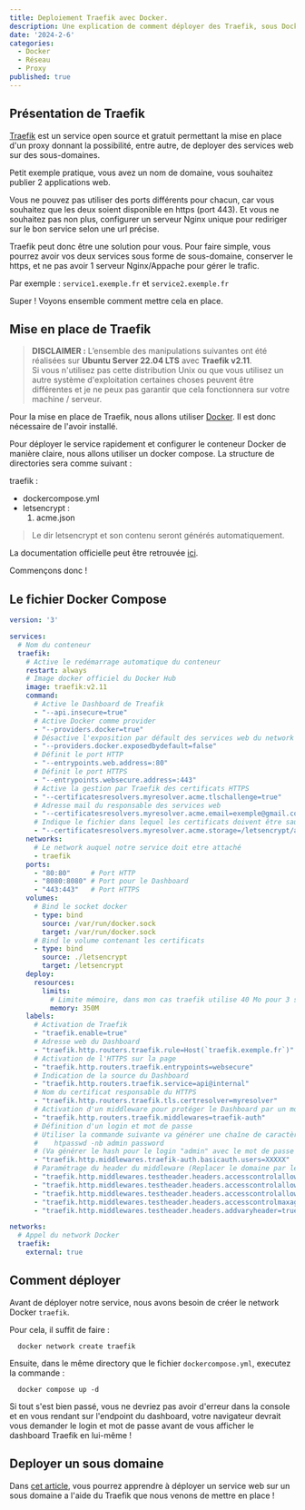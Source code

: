 ```yaml
---
title: Deploiement Traefik avec Docker.
description: Une explication de comment déployer des Traefik, sous Docker, pour mettre en ligne des services en HTTPS.
date: '2024-2-6'
categories:
  - Docker
  - Réseau
  - Proxy
published: true
---
```


## Présentation de Traefik

[Traefik](https://doc.traefik.io/traefik/) est un service open source et gratuit permettant la mise en place d'un proxy 
donnant la possibilité, entre autre, de deployer des services web sur des sous-domaines.<br>

Petit exemple pratique, vous avez un nom de domaine, vous souhaitez publier 2 applications web. <br>

Vous ne pouvez pas utiliser des ports différents pour chacun, car vous souhaitez que les deux soient disponible en https (port 443).
Et vous ne souhaitez pas non plus, configurer un serveur Nginx unique pour rediriger sur le bon service selon une url précise. <br>

Traefik peut donc être une solution pour vous. Pour faire simple, vous pourrez avoir vos deux services sous forme de sous-domaine,
conserver le https, et ne pas avoir 1 serveur Nginx/Appache pour gérer le trafic.

Par exemple : `service1.exemple.fr` et `service2.exemple.fr`

Super ! Voyons ensemble comment mettre cela en place.

## Mise en place de Traefik
> **DISCLAIMER :**
> L’ensemble des manipulations suivantes ont été réalisées sur **Ubuntu Server 22.04 LTS** avec **Traefik v2.11**.<br>
> Si vous n'utilisez pas cette distribution Unix ou que vous utilisez un autre système d'exploitation certaines choses peuvent
> être différentes et je ne peux pas garantir que cela fonctionnera sur votre machine / serveur.

Pour la mise en place de Traefik, nous allons utiliser [Docker](https://www.docker.com). Il est donc nécessaire de l'avoir installé.

Pour déployer le service rapidement et configurer le conteneur Docker de manière claire, nous allons utiliser un docker compose.
La structure de directories sera comme suivant :

traefik :
  - dockercompose.yml
  - letsencrypt :
    1. acme.json

> Le dir letsencrypt et son contenu seront générés automatiquement.

La documentation officielle peut être retrouvée [ici](https://doc.traefik.io/traefik/providers/docker/).

Commençons donc !

## Le fichier Docker Compose 

```yml
version: '3'

services:
  # Nom du conteneur
  traefik:
    # Active le redémarrage automatique du conteneur
    restart: always
    # Image docker officiel du Docker Hub
    image: traefik:v2.11
    command:
      # Active le Dashboard de Treafik
      - "--api.insecure=true"
      # Active Docker comme provider
      - "--providers.docker=true"
      # Désactive l'exposition par défault des services web du network Docker
      - "--providers.docker.exposedbydefault=false"
      # Définit le port HTTP
      - "--entrypoints.web.address=:80"
      # Définit le port HTTPS
      - "--entrypoints.websecure.address=:443"
      # Active la gestion par Traefik des certificats HTTPS
      - "--certificatesresolvers.myresolver.acme.tlschallenge=true"
      # Adresse mail du responsable des services web
      - "--certificatesresolvers.myresolver.acme.email=exemple@gmail.com" 
      # Indique le fichier dans lequel les certificats doivent être sauvegardés
      - "--certificatesresolvers.myresolver.acme.storage=/letsencrypt/acme.json" 
    networks:
      # Le network auquel notre service doit etre attaché
      - traefik
    ports:
      - "80:80"     # Port HTTP
      - "8080:8080" # Port pour le Dashboard
      - "443:443"   # Port HTTPS
    volumes:
      # Bind le socket docker
      - type: bind
        source: /var/run/docker.sock
        target: /var/run/docker.sock
      # Bind le volume contenant les certificats
      - type: bind
        source: ./letsencrypt
        target: /letsencrypt
    deploy:
      resources:
        limits:
          # Limite mémoire, dans mon cas traefik utilise 40 Mo pour 3 services web
          memory: 350M 
    labels:
      # Activation de Traefik
      - "traefik.enable=true"
      # Adresse web du Dashboard
      - "traefik.http.routers.traefik.rule=Host(`traefik.exemple.fr`)"
      # Activation de l'HTTPS sur la page
      - "traefik.http.routers.traefik.entrypoints=websecure"
      # Indication de la source du Dashboard
      - "traefik.http.routers.traefik.service=api@internal"
      # Nom du certificat responsable du HTTPS
      - "traefik.http.routers.traefik.tls.certresolver=myresolver"
      # Activation d'un middleware pour protéger le Dashboard par un mot de passe
      - "traefik.http.routers.traefik.middlewares=traefik-auth"
      # Définition d'un login et mot de passe
      # Utiliser la commande suivante va générer une chaîne de caractères pour remplacer les XXXXX
      #    htpasswd -nb admin password 
      # (Va générer le hash pour le login "admin" avec le mot de passe "password")
      - "traefik.http.middlewares.traefik-auth.basicauth.users=XXXXX"
      # Paramétrage du header du middleware (Replacer le domaine par le vôtre)
      - "traefik.http.middlewares.testheader.headers.accesscontrolallowmethods=GET,OPTIONS,PUT"
      - "traefik.http.middlewares.testheader.headers.accesscontrolallowheaders=*"
      - "traefik.http.middlewares.testheader.headers.accesscontrolalloworiginlist=https://exemple.fr"
      - "traefik.http.middlewares.testheader.headers.accesscontrolmaxage=100"
      - "traefik.http.middlewares.testheader.headers.addvaryheader=true"

networks:
  # Appel du network Docker
  traefik:
    external: true
````

## Comment déployer

Avant de déployer notre service, nous avons besoin de créer le network Docker ``traefik``.

Pour cela, il suffit de faire : 
```
  docker network create traefik
```

Ensuite, dans le même directory que le fichier `dockercompose.yml`, executez la commande : 
```
  docker compose up -d
```

Si tout s'est bien passé, vous ne devriez pas avoir d'erreur dans la console et en vous rendant sur l'endpoint du dashboard,
votre navigateur devrait vous demander le login et mot de passe avant de vous afficher le dashboard Traefik en lui-même !

## Deployer un sous domaine

Dans [cet article](https://vadim-soude.github.io/Portfolio/traefik-docker-service), vous pourrez apprendre à 
déployer un service web sur un sous domaine a l'aide du Traefik que nous venons de mettre en place !